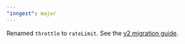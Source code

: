 ```yaml
---
"inngest": major
---
```


Renamed `throttle` to `rateLimit`.
See the [v2 migration guide](https://www.inngest.com/docs/sdk/migration#clearer-event-sending).
